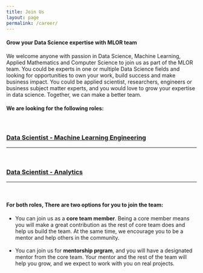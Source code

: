 ```yaml
---
title: Join Us
layout: page
permalink: /career/
---
```

<meta name="viewport" content="width=device-width, initial-scale=1">
<style>
#hp  {
float: left;    
 margin: 0 15px 0 0;
}
img {
  border: 2px solid #555;
}

p {
  font-family: 'Source Sans Pro', sans-serif;
  font-size: 15px;
  font-weight: normal;
}

h4 {
  font-family: 'Source Sans Pro', sans-serif;
  font-size: 15px;
  font-weight: normal;
}

body {
background-color: rgb(241,236,238);
background-color: radial-gradient(circle, rgba(241,236,238,1) 0%, rgba(97,124,196,1) 75%);
}
 
</style>
<script src="https://kit.fontawesome.com/7812f4f196.js" crossorigin="anonymous"></script>



<p><h4>Grow your Data Science expertise with MLOR team</h4></p>

<p>We welcome anyone with passion in Data Science, Machine Learning, Applied Mathematics and Computer Science to join us as part of the MLOR team. You could be experts in one or multiple Data Science fields and looking for opportunities to own your work, build success and make business impact. You could be applied scientist, researchers, engineers or business subject matter experts, and you would love to grow your expertise in data science. Together, we can make a better team.</p>
  
<p><h4>We are looking for the following roles:</h4></p>  
<br/>
<h3><a href="https://ml-or-ds-team.github.io/career/mle.html">Data Scientist - Machine Learning Engineering</a></h3>
<hr>
<br/>
<h3><a href='https://ml-or-ds-team.github.io/career/analytics.html'>Data Scientist - Analytics</a></h3>
<hr>
<br/>

<p><h4>For both roles, There are two options for you to join the team:</h4></p>
<p>
<ul>
<li>You can join us as a <b>core team member</b>. Being a core member means you will make a great contribution as the rest of core team does and help us build the team. At the same time, we encourage you to be a mentor and help others in the community.</li>
<br/>
<li>You can join us for <b>mentorship prgram</b>, and you will have a designated mentor from the core team. Your mentor and the rest of the team will help you grow, and we expect to work with you on real projects.</li>
</ul></p>
